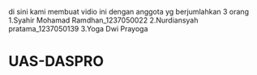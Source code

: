 di sini kami membuat vidio ini dengan anggota yg berjumlahkan 3 orang
1.Syahir Mohamad Ramdhan_1237050022
2.Nurdiansyah pratama_1237050139
3.Yoga Dwi Prayoga
# UAS-DASPRO
